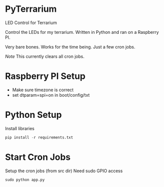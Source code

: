 # PyTerrarium
LED Control for Terrarium


Control the LEDs for my terrarium. Written in Python and ran on a Raspberry PI. 

Very bare bones. Works for the time being. Just a few cron jobs. 

*Note* This currently clears all cron jobs.


# Raspberry PI Setup
- Make sure timezone is correct
- set dtparam=spi=on in boot/config/txt


# Python Setup

Install libraries
```python
pip install -r requirements.txt
```


# Start Cron Jobs

Setup the cron jobs (from src dir)
Need sudo GPIO access
```shell
sudo python app.py
```
